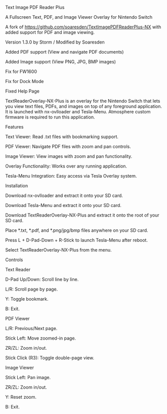 Text Image PDF Reader Plus

A Fullscreen Text, PDF, and Image Viewer Overlay for Nintendo Switch

A fork of https://github.com/soaresden/TextImagePDFReaderPlus-NX with added support for PDF and image viewing.



Version 1.3.0 by Storm / Modified by Soaresden

Added PDF support (View and navigate PDF documents)

Added Image support (View PNG, JPG, BMP images)

Fix for FW1600

Fix for Dock Mode

Fixed Help Page

TextReaderOverlay-NX-Plus is an overlay for the Nintendo Switch that lets you view text files, PDFs, and images on top of any foreground application. It is launched with nx-ovlloader and Tesla-Menu. Atmosphere custom firmware is required to run this application.

Features

Text Viewer: Read .txt files with bookmarking support.

PDF Viewer: Navigate PDF files with zoom and pan controls.

Image Viewer: View images with zoom and pan functionality.

Overlay Functionality: Works over any running application.

Tesla-Menu Integration: Easy access via Tesla Overlay system.

Installation

Download nx-ovlloader and extract it onto your SD card.

Download Tesla-Menu and extract it onto your SD card.

Download TextReaderOverlay-NX-Plus and extract it onto the root of your SD card.

Place *.txt, *.pdf, and *.png/jpg/bmp files anywhere on your SD card.

Press L + D-Pad-Down + R-Stick to launch Tesla-Menu after reboot.

Select TextReaderOverlay-NX-Plus from the menu.

Controls

Text Reader

D-Pad Up/Down: Scroll line by line.

L/R: Scroll page by page.

Y: Toggle bookmark.

B: Exit.

PDF Viewer

L/R: Previous/Next page.

Stick Left: Move zoomed-in page.

ZR/ZL: Zoom in/out.

Stick Click (R3): Toggle double-page view.

Image Viewer

Stick Left: Pan image.

ZR/ZL: Zoom in/out.

Y: Reset zoom.

B: Exit.